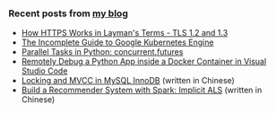 ### Recent posts from [my blog](https://vinta.ws/code/)

- [How HTTPS Works in Layman's Terms - TLS 1.2 and 1.3](https://vinta.ws/code/how-https-works-in-laymans-terms-tls-1-2-and-1-3.html)
- [The Incomplete Guide to Google Kubernetes Engine](https://vinta.ws/code/the-complete-guide-to-google-kubernetes-engine-gke.html)
- [Parallel Tasks in Python: concurrent.futures](https://vinta.ws/code/parallel-tasks-in-python-concurrent-futures.html)
- [Remotely Debug a Python App inside a Docker Container in Visual Studio Code](https://vinta.ws/code/remotely-debug-a-python-app-inside-a-docker-container-in-visual-studio-code.html)
- [Locking and MVCC in MySQL InnoDB](https://vinta.ws/code/locking-and-mvcc-in-mysql-innodb.html) (written in Chinese)
- [Build a Recommender System with Spark: Implicit ALS](https://vinta.ws/code/build-a-recommender-system-with-pyspark-implicit-als.html) (written in Chinese)
